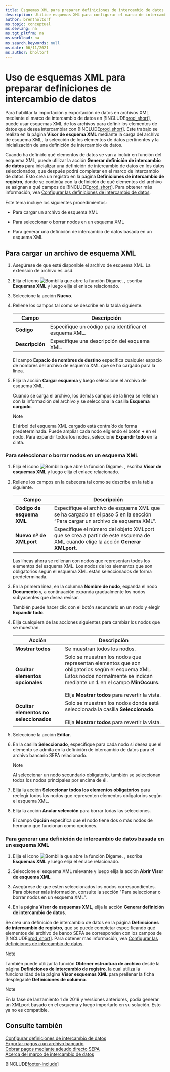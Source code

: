 ```yaml
---
title: Esquemas XML para preparar definiciones de intercambio de datos
description: Utilice esquemas XML para configurar el marco de intercambio de datos para definir con qué elementos de datos desea intercambiar.
author: brentholtorf
ms.topic: conceptual
ms.devlang: na
ms.tgt_pltfrm: na
ms.workload: na
ms.search.keywords: null
ms.date: 06/11/2021
ms.author: bholtorf
---
```

# Uso de esquemas XML para preparar definiciones de intercambio de datos

Para habilitar la importación y exportación de datos en archivos XML mediante el marco de intercambio de datos en [!INCLUDE[prod_short](includes/prod_short.md)], puede usar esquemas XML de los archivos para definir los elementos de datos que desea intercambiar con [!INCLUDE[prod_short](includes/prod_short.md)]. Este trabajo se realiza en la página **Visor de esquema XML** mediante la carga del archivo de esquema XML, la selección de los elementos de datos pertinentes y la inicialización de una definición de intercambio de datos.  

 Cuando ha definido qué elementos de datos se van a incluir en función del esquema XML, puede utilizar la acción **Generar definición de intercambio de datos** para inicializar una definición de intercambio de datos en los datos seleccionados, que después podrá completar en el marco de intercambio de datos. Esto crea un registro en la página **Definiciones de intercambio de registro**, donde se continúa con la definición de qué elementos del archivo se asignan a qué campos de [!INCLUDE[prod_short](includes/prod_short.md)]. Para obtener más información, vea [Configurar las definiciones de intercambio de datos](across-how-to-set-up-data-exchange-definitions.md).  

 Este tema incluye los siguientes procedimientos:  

- Para cargar un archivo de esquema XML  

- Para seleccionar o borrar nodos en un esquema XML  

- Para generar una definición de intercambio de datos basada en un esquema XML  

## Para cargar un archivo de esquema XML

1. Asegúrese de que esté disponible el archivo de esquema XML. La extensión de archivo es .xsd.  

2. Elija el icono ![Bombilla que abre la función Dígame.](media/ui-search/search_small.png "Dígame qué desea hacer") , escriba **Esquemas XML** y luego elija el enlace relacionado.  

3. Seleccione la acción **Nuevo**.  

4. Rellene los campos tal como se describe en la tabla siguiente.  

    |Campo|Descripción|  
    |---------------------------------|---------------------------------------|  
    |**Código**|Especifique un código para identificar el esquema XML.|  
    |**Descripción**|Especifique una descripción del esquema XML.|  

     El campo **Espacio de nombres de destino** especifica cualquier espacio de nombres del archivo de esquema XML que se ha cargado para la línea.  

5. Elija la acción **Cargar esquema** y luego seleccione el archivo de esquema XML.  

     Cuando se carga el archivo, los demás campos de la línea se rellenan con la información del archivo y se selecciona la casilla **Esquema cargado**.  

    > [!NOTE]  
    >  El árbol del esquema XML cargado está contraído de forma predeterminada. Puede ampliar cada nodo eligiendo el botón **+** en el nodo. Para expandir todos los nodos, seleccione **Expandir todo** en la cinta.  

### Para seleccionar o borrar nodos en un esquema XML  

1. Elija el icono ![Bombilla que abre la función Dígame.](media/ui-search/search_small.png "Dígame qué desea hacer") , escriba **Visor de esquemas XML** y luego elija el enlace relacionado.  

2. Rellene los campos en la cabecera tal como se describe en la tabla siguiente.  

    |Campo|Descripción|  
    |---------------------------------|---------------------------------------|  
    |**Código de esquema XML**|Especifique el archivo de esquema XML que se ha cargado en el paso 5 en la sección “Para cargar un archivo de esquema XML”.|  
    |**Nuevo nº de XMLport**|Especifique el número del objeto XMLport que se crea a partir de este esquema de XML cuando elige la acción **Generar XMLport**.|  

     Las líneas ahora se rellenan con nodos que representan todos los elementos del esquema XML. Los nodos de los elementos que son obligatorios según el esquema XML están seleccionados de forma predeterminada.  

3. En la primera línea, en la columna **Nombre de nodo**, expanda el nodo **Documento** y, a continuación expanda gradualmente los nodos subyacentes que desea revisar.  

     También puede hacer clic con el botón secundario en un nodo y elegir **Expandir todo**.  

4. Elija cualquiera de las acciones siguientes para cambiar los nodos que se muestran.  

    |**Acción**|Descripción|  
    |----------------|---------------------------------------|  
    |**Mostrar todos**|Se muestran todos los nodos.|  
    |**Ocultar elementos opcionales**|Solo se muestran los nodos que representan elementos que son obligatorios según el esquema XML. Estos nodos normalmente se indican mediante un **1** en el campo **MinOccurs**.<br /><br /> Elija **Mostrar todos** para revertir la vista.|  
    |**Ocultar elementos no seleccionados**|Solo se muestran los nodos donde está seleccionada la casilla **Seleccionado**.<br /><br /> Elija **Mostrar todos** para revertir la vista.|  

5. Seleccione la acción **Editar**.  

6. En la casilla **Seleccionado**, especifique para cada nodo si desea que el elemento se admita en la definición de intercambio de datos para el archivo bancario SEPA relacionado.  

    > [!NOTE]  
    >  Al seleccionar un nodo secundario obligatorio, también se seleccionan todos los nodos principales por encima de él.  

7. Elija la acción **Seleccionar todos los elementos obligatorios** para reelegir todos los nodos que representen elementos obligatorios según el esquema XML.  

8. Elija la acción **Anular selección** para borrar todas las selecciones.  

     El campo **Opción** especifica que el nodo tiene dos o más nodos de hermano que funcionan como opciones.  

### Para generar una definición de intercambio de datos basada en un esquema XML  

1. Elija el icono ![Bombilla que abre la función Dígame.](media/ui-search/search_small.png "Dígame qué desea hacer") , escriba **Esquemas XML** y luego elija el enlace relacionado.  

2. Seleccione el esquema XML relevante y luego elija la acción **Abrir Visor de esquema XML**.  

3. Asegúrese de que estén seleccionados los nodos correspondientes. Para obtener más información, consulte la sección "Para seleccionar o borrar nodos en un esquema XML".  

4. En la página **Visor de esquemas XML**, elija la acción **Generar definición de intercambio de datos**.  

 Se crea una definición de intercambio de datos en la página **Definiciones de intercambio de registro**, que se puede completar especificando qué elementos del archivo de banco SEPA se corresponden con los campos de [!INCLUDE[prod_short](includes/prod_short.md)]. Para obtener más información, vea [Configurar las definiciones de intercambio de datos](across-how-to-set-up-data-exchange-definitions.md).  

> [!NOTE]  
> También puede utilizar la función **Obtener estructura de archivo** desde la página **Definiciones de intercambio de registro**, la cual utiliza la funcionalidad de la página **Visor esquemas XML** para prellenar la ficha desplegable **Definiciones de columna**.  

> [!NOTE]
> En la fase de lanzamiento 1 de 2019 y versiones anteriores, podía generar un XMLport basado en el esquema y luego importarlo en su solución. Esto ya no es compatible.

## Consulte también

[Configurar definiciones de intercambio de datos](across-how-to-set-up-data-exchange-definitions.md)  
[Exportar pagos a un archivo bancario](finance-make-payments-with-bank-data-conversion-service-or-sepa-credit-transfer.md#exporting-payments-to-a-bank-file)  
[Cobrar pagos mediante adeudo directo SEPA](finance-collect-payments-with-sepa-direct-debit.md)  
[Acerca del marco de intercambio de datos](across-about-the-data-exchange-framework.md)  


[!INCLUDE[footer-include](includes/footer-banner.md)]